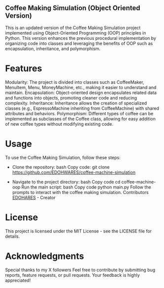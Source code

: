 ## Coffee Making Simulation (Object Oriented Version)
This is an updated version of the Coffee Making Simulation project implemented using Object-Oriented Programming (OOP) principles in Python. This version enhances the previous procedural implementation by organizing code into classes and leveraging the benefits of OOP such as encapsulation, inheritance, and polymorphism.

# Features
Modularity: The project is divided into classes such as CoffeeMaker, MenuItem, Menu, MoneyMachine, etc., making it easier to understand and maintain.
Encapsulation: Object-oriented design encapsulates related data and functions into objects, promoting cleaner code and reducing complexity.
Inheritance: Inheritance allows the creation of specialized classes (e.g., EspressoMachine inheriting from CoffeeMachine) with shared attributes and behaviors.
Polymorphism: Different types of coffee can be implemented as subclasses of the Coffee class, allowing for easy addition of new coffee types without modifying existing code.

# Usage
To use the Coffee Making Simulation, follow these steps:

- Clone the repository:
bash
Copy code: git clone https://github.com/EDOHWARES/coffee-machine-simulation

- Navigate to the project directory:
bash
Copy code
cd coffee-machine-oop
Run the main script:
bash
Copy code
python main.py
Follow the prompts to interact with the coffee making simulation.
Contributors
[EDOHARES](https://github.com/EDOHWARES) - Creator
 
# License
This project is licensed under the MIT License - see the LICENSE file for details.

# Acknowledgments
Special thanks to my X followers
Feel free to contribute by submitting bug reports, feature requests, or pull requests. Your feedback is highly appreciated!




